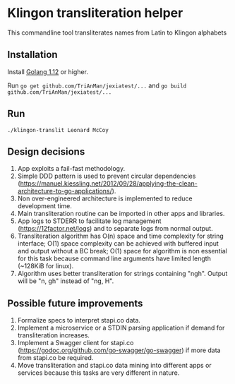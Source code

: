 # Klingon transliteration helper
This commandline tool transliterates names from Latin to Klingon alphabets

## Installation
Install [Golang 1.12](https://golang.org/doc/install) or higher.

Run `go get github.com/TriAnMan/jexiatest/...` and `go build github.com/TriAnMan/jexiatest/...`

## Run
`./klingon-translit Leonard McCoy`

## Design decisions
1. App exploits a fail-fast methodology.
2. Simple DDD pattern is used to prevent circular dependencies (https://manuel.kiessling.net/2012/09/28/applying-the-clean-architecture-to-go-applications/).
3. Non over-engineered architecture is implemented to reduce development time.
4. Main transliteration routine can be imported in other apps and libraries.
5. App logs to STDERR to facilitate log management (https://12factor.net/logs) and to separate logs from normal output.
6. Transliteration algorithm has O(n) space and time complexity for string interface;
    O(1) space complexity can be achieved with buffered input and output without a BC break;
    O(1) space for algorithm is non essential for this task because command line arguments have limited length (~128KiB for linux).
7. Algorithm uses better transliteration for strings containing "ngh". Output will be "n, gh" instead of "ng, H".

## Possible future improvements
1. Formalize specs to interpret stapi.co data.
2. Implement a microservice or a STDIN parsing application if demand for transliteration increases.
3. Implement a Swagger client for stapi.co (https://godoc.org/github.com/go-swagger/go-swagger)
    if more data from stapi.co be required.
4. Move transliteration and stapi.co data mining into different apps or services 
    because this tasks are very different in nature.
    